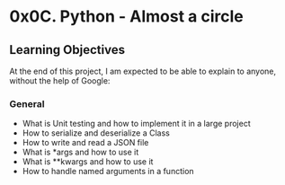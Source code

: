 # 0x0C. Python - Almost a circle
## Learning Objectives
At the end of this project, I am expected to be able to explain to anyone, without the help of Google:
### General
* What is Unit testing and how to implement it in a large project
* How to serialize and deserialize a Class
* How to write and read a JSON file
* What is *args and how to use it
* What is **kwargs and how to use it
* How to handle named arguments in a function

